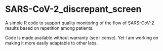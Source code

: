 # SARS-CoV-2_discrepant_screen
A simple R code to support quality monitoring of the flow of SARS-CoV-2 results based on repetition among patients.

Code is made available without warranty (see license). Yet I am working on making it more easily adaptable to other labs.
